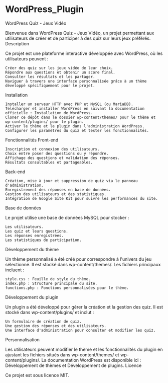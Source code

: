 # WordPress_Plugin
WordPress Quiz - Jeux Vidéo

Bienvenue dans WordPress Quiz - Jeux Vidéo, un projet permettant aux utilisateurs de créer et de participer à des quiz sur leurs jeux préférés.
Description

Ce projet est une plateforme interactive développée avec WordPress, où les utilisateurs peuvent :

    Créer des quiz sur les jeux vidéo de leur choix.
    Répondre aux questions et obtenir un score final.
    Consulter les résultats et les partager.
    Naviguer à travers une interface personnalisée grâce à un thème développé spécifiquement pour le projet.

Installation

    Installer un serveur HTTP avec PHP et MySQL (ou MariaDB).
    Télécharger et installer WordPress en suivant la documentation officielle : Installation de WordPress.
    Cloner ce dépôt dans le dossier wp-content/themes/ pour le thème et wp-content/plugins/ pour le plugin.
    Activer le thème et le plugin dans l'administration WordPress.
    Configurer les paramètres du quiz et tester les fonctionnalités.

Fonctionnalités
Front-end

    Inscription et connexion des utilisateurs.
    Choix entre poser des questions ou y répondre.
    Affichage des questions et validation des réponses.
    Résultats consultables et partageables.

Back-end

    Création, mise à jour et suppression de quiz via le panneau d'administration.
    Enregistrement des réponses en base de données.
    Gestion des utilisateurs et des statistiques.
    Intégration de Google Site Kit pour suivre les performances du site.

Base de données

Le projet utilise une base de données MySQL pour stocker :

    Les utilisateurs.
    Les quiz et leurs questions.
    Les réponses enregistrées.
    Les statistiques de participation.

Développement du thème

Un thème personnalisé a été créé pour correspondre à l'univers du jeu sélectionné. Il est stocké dans wp-content/themes/. Les fichiers principaux incluent :

    style.css : Feuille de style du thème.
    index.php : Structure principale du site.
    functions.php : Fonctions personnalisées pour le thème.

Développement du plugin

Un plugin a été développé pour gérer la création et la gestion des quiz. Il est stocké dans wp-content/plugins/ et inclut :

    Un formulaire de création de quiz.
    Une gestion des réponses et des utilisateurs.
    Une interface d'administration pour consulter et modifier les quiz.

Personnalisation

Les utilisateurs peuvent modifier le thème et les fonctionnalités du plugin en ajustant les fichiers situés dans wp-content/themes/ et wp-content/plugins/. La documentation WordPress est disponible ici : Développement de thèmes et Développement de plugins.
Licence

Ce projet est sous licence MIT.
